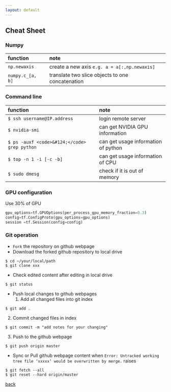 ```yaml
---
layout: default
---
```


## Cheat Sheet

### Numpy

| function           | note                                               |
|:-------------------|:---------------------------------------------------|
| `np.newaxis`       | create a new axis `e.g. a = a[:,np.newaxis]`       |
| `numpy.c_[a, b]`   | translate two slice objects to one concatenation   |


### Command line

| function                     | note                                     |
|:-----------------------------|:-----------------------------------------|
| `$ ssh username@IP.address`  |login remote server                       |
| `$ nvidia-smi`               | can get NVIDIA GPU information           |
| `$ ps -auxf <code>&#124;</code> grep python`   | can get usage information of python      |
| `$ top -n 1 -i [-c -b]`      | can get usage information of CPU         |
| `$ sudo dmesg`               | check if it is out of memory             |

### GPU configuration

Use 30% of GPU
```python
gpu_options=tf.GPUOptions(per_process_gpu_memory_fraction=0.3)
config=tf.ConfigProto(gpu_options=gpu_options)
session =tf.Session(config=config)
```

### Git operation

* `Fork` the repository on github webpage
* Download the forked github repository to local drive
```
$ cd ~/your/local/path
$ git clone xxx
```
* Check edited content after editing in local drive
```
$ git status
```
* Push local changes to github webpages
  1. Add all changed files into git index
```
$ git add .
```
  2. Commit changed files in index
```
$ git commit -m "add notes for your changing"
```
  3. Push to the github webpage
```
$ git push origin master
```
* Sync or Pull github webpage content when `Error: Untracked working tree file ‘xxxxx’ would be overwritten by merge.` raises
```
$ git fetch --all
$ git reset --hard origin/master
```


[back](./)
